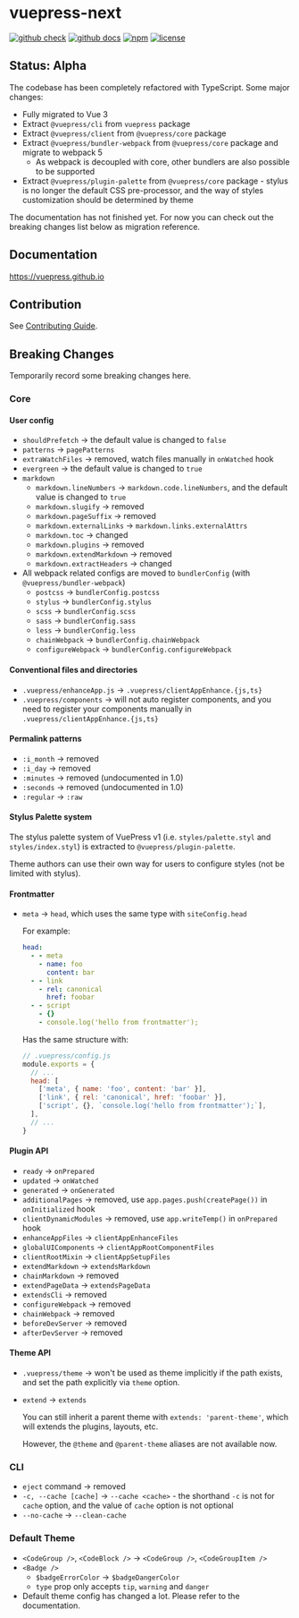 # vuepress-next

[![github check](https://github.com/vuepress/vuepress-next/workflows/check/badge.svg)](https://github.com/vuepress/vuepress-next/actions?query=workflow%3Acheck)
[![github docs](https://github.com/vuepress/vuepress-next/workflows/docs/badge.svg)](https://github.com/vuepress/vuepress-next/actions?query=workflow%3Adocs)
[![npm](https://badgen.net/npm/v/vuepress/next)](https://www.npmjs.com/package/vuepress)
[![license](https://badgen.net/github/license/vuepress/vuepress-next)](https://github.com/vuepress/vuepress-next/blob/main/LICENSE)

## Status: Alpha

The codebase has been completely refactored with TypeScript. Some major changes:

- Fully migrated to Vue 3
- Extract `@vuepress/cli` from `vuepress` package
- Extract `@vuepress/client` from `@vuepress/core` package
- Extract `@vuepress/bundler-webpack` from `@vuepress/core` package and migrate to webpack 5
  - As webpack is decoupled with core, other bundlers are also possible to be supported
- Extract `@vuepress/plugin-palette` from `@vuepress/core` package - stylus is no longer the default CSS pre-processor, and the way of styles customization should be determined by theme

The documentation has not finished yet. For now you can check out the breaking changes list below as migration reference.

## Documentation

https://vuepress.github.io

## Contribution

See [Contributing Guide](https://github.com/vuepress/vuepress-next/blob/main/docs/contributing.md).

## Breaking Changes

Temporarily record some breaking changes here.

### Core

#### User config

- `shouldPrefetch` -> the default value is changed to `false`
- `patterns` -> `pagePatterns`
- `extraWatchFiles` -> removed, watch files manually in `onWatched` hook
- `evergreen` -> the default value is changed to `true`
- `markdown`
  - `markdown.lineNumbers` -> `markdown.code.lineNumbers`, and the default value is changed to `true`
  - `markdown.slugify` -> removed
  - `markdown.pageSuffix` -> removed
  - `markdown.externalLinks` -> `markdown.links.externalAttrs`
  - `markdown.toc` -> changed
  - `markdown.plugins` -> removed
  - `markdown.extendMarkdown` -> removed
  - `markdown.extractHeaders` -> changed
- All webpack related configs are moved to `bundlerConfig` (with `@vuepress/bundler-webpack`)
  - `postcss` -> `bundlerConfig.postcss`
  - `stylus` -> `bundlerConfig.stylus`
  - `scss` -> `bundlerConfig.scss`
  - `sass` -> `bundlerConfig.sass`
  - `less` -> `bundlerConfig.less`
  - `chainWebpack` -> `bundlerConfig.chainWebpack`
  - `configureWebpack` -> `bundlerConfig.configureWebpack`

#### Conventional files and directories

- `.vuepress/enhanceApp.js` -> `.vuepress/clientAppEnhance.{js,ts}`
- `.vuepress/components` -> will not auto register components, and you need to register your components manually in `.vuepress/clientAppEnhance.{js,ts}`

#### Permalink patterns

- `:i_month` -> removed
- `:i_day` -> removed
- `:minutes` -> removed (undocumented in 1.0)
- `:seconds` -> removed (undocumented in 1.0)
- `:regular` -> `:raw`

#### Stylus Palette system

The stylus palette system of VuePress v1 (i.e. `styles/palette.styl` and `styles/index.styl`) is extracted to `@vuepress/plugin-palette`.

Theme authors can use their own way for users to configure styles (not be limited with stylus).

#### Frontmatter

- `meta` -> `head`, which uses the same type with `siteConfig.head`

  For example:
  
  ```yaml
  head:
    - - meta
      - name: foo
        content: bar
    - - link
      - rel: canonical
        href: foobar
    - - script
      - {}
      - console.log('hello from frontmatter');
  ```

  Has the same structure with:

  ```js
  // .vuepress/config.js
  module.exports = {
    // ...
    head: [
      ['meta', { name: 'foo', content: 'bar' }],
      ['link', { rel: 'canonical', href: 'foobar' }],
      ['script', {}, `console.log('hello from frontmatter');`],
    ],
    // ...
  }
  ```

#### Plugin API

- `ready` -> `onPrepared`
- `updated` -> `onWatched`
- `generated` -> `onGenerated`
- `additionalPages` -> removed, use `app.pages.push(createPage())` in `onInitialized` hook
- `clientDynamicModules` -> removed, use `app.writeTemp()` in `onPrepared` hook
- `enhanceAppFiles` -> `clientAppEnhanceFiles`
- `globalUIComponents` -> `clientAppRootComponentFiles`
- `clientRootMixin` -> `clientAppSetupFiles`
- `extendMarkdown` -> `extendsMarkdown`
- `chainMarkdown` -> removed
- `extendPageData` -> `extendsPageData`
- `extendsCli` -> removed
- `configureWebpack` -> removed
- `chainWebpack` -> removed
- `beforeDevServer` -> removed
- `afterDevServer` -> removed

#### Theme API

- `.vuepress/theme` -> won't be used as theme implicitly if the path exists, and set the path explicitly via `theme` option.

- `extend` -> `extends`

  You can still inherit a parent theme with `extends: 'parent-theme'`, which will extends the plugins, layouts, etc.

  However, the `@theme` and `@parent-theme` aliases are not available now.

### CLI

- `eject` command -> removed
- `-c, --cache [cache]` -> `--cache <cache>` - the shorthand `-c` is not for `cache` option, and the value of `cache` option is not optional
- `--no-cache` -> `--clean-cache`

### Default Theme

- `<CodeGroup />`, `<CodeBlock />` -> `<CodeGroup />`, `<CodeGroupItem />`
- `<Badge />`
  - `$badgeErrorColor` -> `$badgeDangerColor`
  - `type` prop only accepts `tip`, `warning` and `danger`
- Default theme config has changed a lot. Please refer to the documentation.
